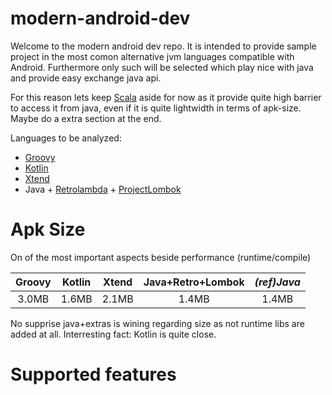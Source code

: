 # modern-android-dev

Welcome to the modern android dev repo.
It is intended to provide sample project in the most comon
alternative jvm languages compatible with Android.
Furthermore only such will be selected which play nice with java and provide easy
exchange java api.

For this reason lets keep [Scala](http://scala-android.org/) aside for now as it provide quite high barrier to access it from java, even if it is quite lightwidth in terms of apk-size. Maybe do a extra section at the end.

Languages to be analyzed:
* [Groovy](https://github.com/groovy/groovy-android-gradle-plugin)
* [Kotlin](https://kotlinlang.org/)
* [Xtend](https://eclipse.org/xtend)
* Java + [Retrolambda](https://github.com/evant/gradle-retrolambda) + [ProjectLombok](https://projectlombok.org/)

# Apk Size
On of the most important aspects beside performance (runtime/compile)

| Groovy        | Kotlin        | Xtend         |Java+Retro+Lombok|    _(ref)Java_|
|:-------------:|:-------------:|:-------------:|:---------------:|:-------------:|
|3.0MB          |          1.6MB|          2.1MB|            1.4MB|          1.4MB|

No supprise java+extras is wining regarding size as not runtime libs are added at all.
Interresting fact: Kotlin is quite close.

# Supported features
